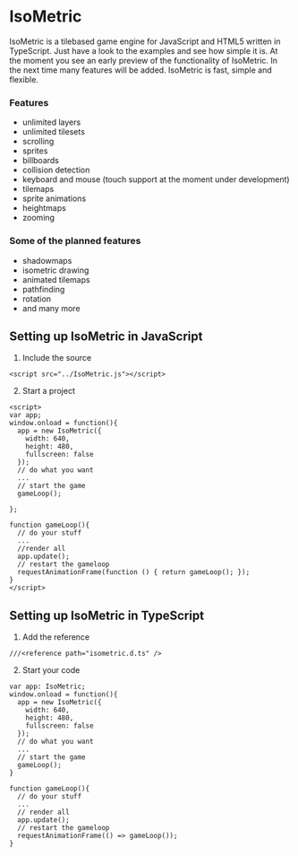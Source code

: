 # IsoMetric
IsoMetric is a tilebased game engine for JavaScript and HTML5 written in TypeScript. Just have a look to the examples
and see how simple it is. At the moment you see an early preview of the functionality of IsoMetric. In the next time
many features will be added. IsoMetric is fast, simple and flexible.

### Features
* unlimited layers
* unlimited tilesets
* scrolling
* sprites
* billboards
* collision detection
* keyboard and mouse (touch support at the moment under development)
* tilemaps
* sprite animations
* heightmaps
* zooming

### Some of the planned features
* shadowmaps
* isometric drawing
* animated tilemaps
* pathfinding
* rotation
* and many more

## Setting up IsoMetric in JavaScript
1. Include the source
```
<script src="../IsoMetric.js"></script>
```
2. Start a project
```
<script>
var app;
window.onload = function(){
  app = new IsoMetric({
    width: 640,
    height: 480,
    fullscreen: false
  });
  // do what you want
  ...
  // start the game
  gameLoop();
  
};
  
function gameLoop(){
  // do your stuff
  ...
  //render all
  app.update();
  // restart the gameloop
  requestAnimationFrame(function () { return gameLoop(); });
}
</script>
```

## Setting up IsoMetric in TypeScript
1. Add the reference
```
///<reference path="isometric.d.ts" />
```

2. Start your code
```
var app: IsoMetric;
window.onload = function(){
  app = new IsoMetric({
    width: 640,
    height: 480,
    fullscreen: false
  });
  // do what you want
  ...
  // start the game
  gameLoop();
}
  
function gameLoop(){
  // do your stuff
  ...
  // render all
  app.update();
  // restart the gameloop
  requestAnimationFrame(() => gameLoop());
}
```

